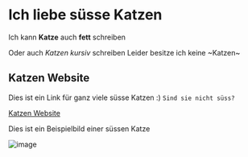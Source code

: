# Ich liebe süsse Katzen 

Ich kann **Katze** auch **fett** schreiben

Oder auch *Katzen* *kursiv* schreiben
Leider besitze ich keine ~Katzen~

## Katzen Website

Dies ist ein Link für ganz viele süsse Katzen :)
`Sind sie nicht süss?`

[Katzen Website](https://www.pinterest.de/kathrinweyerer/s%C3%BCsse-katzenbabys/) 


Dies ist ein Beispielbild einer süssen Katze

![image](https://user-images.githubusercontent.com/111046193/184096221-b8464fd7-0922-4292-92ad-d231740e9054.png)


